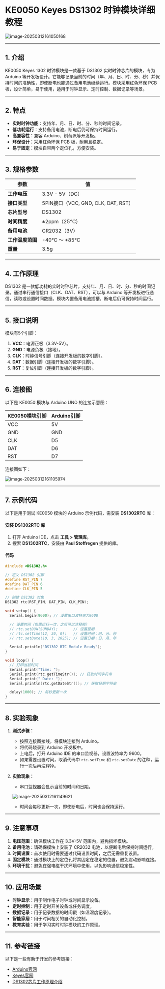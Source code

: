 # **KE0050 Keyes DS1302 时钟模块详细教程**

![image-20250312161050168](media/image-20250312161050168.png)

---

## **1. 介绍**

KE0050 Keyes 1302 时钟模块是一款基于 DS1302 实时时钟芯片的模块，专为 Arduino 等开发板设计。它能够记录当前的时间（年、月、日、时、分、秒）并保持时间的准确性，即使断电也能通过备用电池继续运行。模块采用红色环保 PCB 板，设计简单，易于使用，适用于时钟显示、定时控制、数据记录等场景。

---

## **2. 特点**

- **实时时钟功能**：支持年、月、日、时、分、秒的时间记录。
- **低功耗运行**：支持备用电池，断电后仍可保持时间运行。
- **高兼容性**：兼容 Arduino、树莓派等开发板。
- **环保设计**：采用红色环保 PCB 板，耐用且稳定。
- **易于固定**：模块自带两个定位孔，方便安装。

---

## **3. 规格参数**

| 参数            | 值                     |
|-----------------|------------------------|
| **工作电压**    | 3.3V - 5V（DC）        |
| **接口类型**    | 5PIN接口（VCC, GND, CLK, DAT, RST） |
| **芯片型号**    | DS1302                 |
| **时间精度**    | ±2ppm（25℃）          |
| **备用电池**    | CR2032（3V）           |
| **工作温度范围**| -40℃ ～ +85℃          |
| **重量**        | 3.5g                   |

---

## **4. 工作原理**

DS1302 是一款低功耗的实时时钟芯片，支持年、月、日、时、分、秒的时间记录。通过串行通信接口（CLK、DAT、RST），可以与 Arduino 等开发板进行通信，读取或设置时间数据。模块内置备用电池插槽，断电后仍可保持时间运行。

---

## **5. 接口说明**

模块有5个引脚：
1. **VCC**：电源正极（3.3V-5V）。
2. **GND**：电源负极（接地）。
3. **CLK**：时钟信号引脚（连接开发板的数字引脚）。
4. **DAT**：数据引脚（连接开发板的数字引脚）。
5. **RST**：复位引脚（连接开发板的数字引脚）。

---

## **6. 连接图**

以下是 KE0050 模块与 Arduino UNO 的连接示意图：

| KE0050模块引脚 | Arduino引脚 |
| -------------- | ----------- |
| VCC            | 5V          |
| GND            | GND         |
| CLK            | D5          |
| DAT            | D6          |
| RST            | D7          |

连接图如下：

![image-20250312161105974](media/image-20250312161105974.png)

---

## **7. 示例代码**

以下是用于测试 KE0050 模块的 Arduino 示例代码，需安装 **DS1302RTC** 库：

#### **安装 DS1302RTC 库**
1. 打开 Arduino IDE，点击 **工具 > 管理库**。
2. 搜索 **DS1302RTC**，安装由 **Paul Stoffregen** 提供的库。

#### **代码**
```cpp
#include <DS1302.h>

// 定义 DS1302 引脚
#define RST_PIN 7
#define DAT_PIN 6
#define CLK_PIN 5

// 创建 DS1302 对象
DS1302 rtc(RST_PIN, DAT_PIN, CLK_PIN);

void setup() {
  Serial.begin(9600); // 设置串口波特率为9600

  // 设置时间（仅需运行一次，之后可以注释掉）
  // rtc.setDOW(SUNDAY);       // 设置星期
  // rtc.setTime(12, 30, 0);   // 设置时间：时、分、秒
  // rtc.setDate(10, 3, 2025); // 设置日期：日、月、年

  Serial.println("DS1302 RTC Module Ready");
}

void loop() {
  // 打印当前时间
  Serial.print("Time: ");
  Serial.print(rtc.getTimeStr()); // 获取时间字符串
  Serial.print(" Date: ");
  Serial.println(rtc.getDateStr()); // 获取日期字符串

  delay(1000); // 每秒更新一次
}
```

---

## **8. 实验现象**

1. **测试步骤**：
   - 按照连接图接线，将模块连接到 Arduino。
   - 将代码烧录到 Arduino 开发板中。
   - 上电后，打开 Arduino IDE 的串口监视器，设置波特率为 9600。
   - 如果需要设置时间，取消代码中 `rtc.setTime` 和 `rtc.setDate` 的注释，运行一次后再注释掉。

2. **实验现象**：
   - 串口监视器会显示当前的时间和日期。
   
   	![image-20250312161149621](media/image-20250312161149621.png)
   
   - 时间会每秒更新一次，即使断电后，时间也会保持运行。

---

## **9. 注意事项**

1. **电压范围**：确保模块工作在 3.3V-5V 范围内，避免损坏模块。
2. **备用电池**：请确保模块上安装了 CR2032 电池，以便断电后保持时间运行。
3. **时间设置**：首次使用时需要通过代码设置时间，之后无需重复设置。
4. **固定模块**：通过模块上的定位孔将其固定在稳定的位置，避免震动影响连接。
5. **环境干扰**：避免在强电磁干扰环境中使用，以免影响通信稳定性。

---

## **10. 应用场景**

- **时钟显示**：用于制作电子时钟或时间显示设备。
- **定时控制**：用于定时开关设备或任务调度。
- **数据记录**：用于记录数据的时间戳（如温湿度记录）。
- **智能家居**：用于时间相关的自动化控制。
- **教育实验**：用于学习实时时钟模块的工作原理。

---

## **11. 参考链接**

以下是一些有助于开发的参考链接：
- [Arduino官网](https://www.arduino.cc/)
- [Keyes官网](http://www.keyes-robot.com/)
- [DS1302芯片工作原理介绍](https://datasheets.maximintegrated.com/en/ds/DS1302.pdf)

